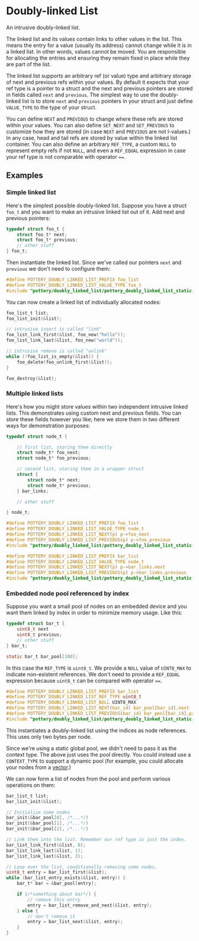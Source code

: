 # Doubly-linked List

An intrusive doubly-linked list.

The linked list and its values contain links to other values in the list. This means the entry for a value (usually its address) cannot change while it is in a linked list. In other words, values cannot be moved. You are responsible for allocating the entries and ensuring they remain fixed in place while they are part of the list.

The linked list supports an arbitrary ref (or value) type and arbitrary storage of next and previous refs within your values. By default it expects that your ref type is a pointer to a struct and the next and previous pointers are stored in fields called `next` and `previous`. The simplest way to use the doubly-linked list is to store `next` and `previous` pointers in your struct and just define `VALUE_TYPE` to the type of your struct.

You can define `NEXT` and `PREVIOUS` to change where these refs are stored within your values. You can also define `SET_NEXT` and `SET_PREVIOUS` to customize how they are stored (in case `NEXT` and `PREVIOUS` are not l-values.) In any case, head and tail refs are stored by value within the linked list container. You can also define an arbitrary `REF_TYPE`, a custom `NULL` to represent empty refs if not `NULL`, and even a `REF_EQUAL` expression in case your ref type is not comparable with operator `==`. 



## Examples


### Simple linked list

Here's the simplest possible doubly-linked list. Suppose you have a struct `foo_t` and you want to make an intrusive linked list out of it. Add next and previous pointers:

```c
typedef struct foo_t {
    struct foo_t* next;
    struct foo_t* previous;
    // other stuff
} foo_t;
```

Then instantiate the linked list. Since we've called our pointers `next` and `previous` we don't need to configure them:

```c
#define POTTERY_DOUBLY_LINKED_LIST_PREFIX foo_list
#define POTTERY_DOUBLY_LINKED_LIST_VALUE_TYPE foo_t
#include "pottery/doubly_linked_list/pottery_doubly_linked_list_static.t.h"
```

You can now create a linked list of individually allocated nodes:

```c
foo_list_t list;
foo_list_init(&list);

// intrusive insert is called "link"
foo_list_link_first(&list, foo_new("hello"));
foo_list_link_last(&list, foo_new("world"));

// intrusive remove is called "unlink"
while (!foo_list_is_empty(&list)) {
    foo_delete(foo_unlink_first(&list));
}

foo_destroy(&list);
```


### Multiple linked lists

Here's how you might store values within two independent intrusive linked lists. This demonstrates using custom next and previous fields. You can store these fields however you like; here we store them in two different ways for demonstration purposes:

```c
typedef struct node_t {

    // first list, storing them directly
    struct node_t* foo_next;
    struct node_t* foo_previous;

    // second list, storing them in a wrapper struct
    struct {
        struct node_t* next;
        struct node_t* previous;
    } bar_links;

    // other stuff

} node_t;

#define POTTERY_DOUBLY_LINKED_LIST_PREFIX foo_list
#define POTTERY_DOUBLY_LINKED_LIST_VALUE_TYPE node_t
#define POTTERY_DOUBLY_LINKED_LIST_NEXT(p) p->foo_next
#define POTTERY_DOUBLY_LINKED_LIST_PREVIOUS(p) p->foo_previous
#include "pottery/doubly_linked_list/pottery_doubly_linked_list_static.t.h"

#define POTTERY_DOUBLY_LINKED_LIST_PREFIX bar_list
#define POTTERY_DOUBLY_LINKED_LIST_VALUE_TYPE node_t
#define POTTERY_DOUBLY_LINKED_LIST_NEXT(p) p->bar_links.next
#define POTTERY_DOUBLY_LINKED_LIST_PREVIOUS(p) p->bar_links.previous
#include "pottery/doubly_linked_list/pottery_doubly_linked_list_static.t.h"
```


### Embedded node pool referenced by index

Suppose you want a small pool of nodes on an embedded device and you want them linked by index in order to minimize memory usage. Like this:

```c
typedef struct bar_t {
    uint8_t next
    uint8_t previous;
    // other stuff
} bar_t;

static bar_t bar_pool[100];
```

In this case the `REF_TYPE` is `uint8_t`. We provide a `NULL` value of `UINT8_MAX` to indicate non-existent references. We don't need to provide a `REF_EQUAL` expression because `uint8_t` can be compared with operator `==`.

```c
#define POTTERY_DOUBLY_LINKED_LIST_PREFIX bar_list
#define POTTERY_DOUBLY_LINKED_LIST_REF_TYPE uint8_t
#define POTTERY_DOUBLY_LINKED_LIST_NULL UINT8_MAX
#define POTTERY_DOUBLY_LINKED_LIST_NEXT(bar_id) bar_pool[bar_id].next
#define POTTERY_DOUBLY_LINKED_LIST_PREVIOUS(bar_id) bar_pool[bar_id].previous
#include "pottery/doubly_linked_list/pottery_doubly_linked_list_static.t.h"
```

This instantiates a doubly-linked list using the indices as node references. This uses only two bytes per node.

Since we're using a static global pool, we didn't need to pass it as the context type. The above just uses the pool directly. You could instead use a `CONTEXT_TYPE` to support a dynamic pool (for example, you could allocate your nodes from a [vector](../vector/).)

We can now form a list of nodes from the pool and perform various operations on them:

```c
bar_list_t list;
bar_list_init(&list);

// Initialize some nodes
bar_init(&bar_pool[0], /*...*/)
bar_init(&bar_pool[1], /*...*/)
bar_init(&bar_pool[2], /*...*/)

// Link them into the list. Remember our ref type is just the index.
bar_list_link_first(&list, 0);
bar_list_link_last(&list, 1);
bar_list_link_last(&list, 2);

// Loop over the list, conditionally removing some nodes.
uint8_t entry = bar_list_first(&list);
while (bar_list_entry_exists(&list, entry)) {
    bar_t* bar = &bar_pool[entry];

    if (/*something about bar*/) {
        // remove this entry
        entry = bar_list_remove_and_next(&list, entry);
    } else {
        // don't remove it
        entry = bar_list_next(&list, entry);
    }
}
```
